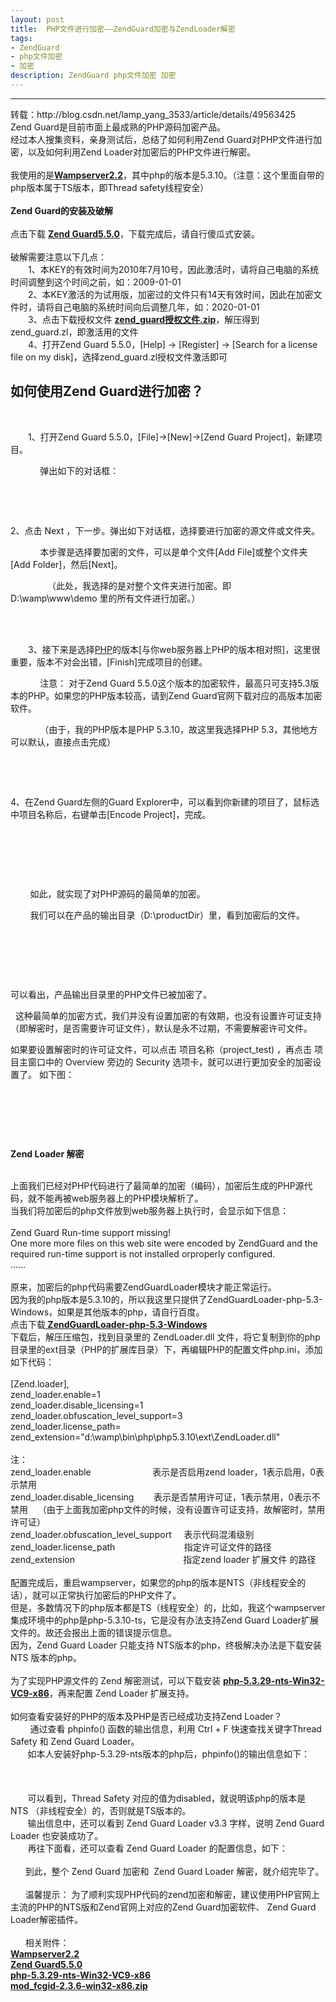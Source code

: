 ```yaml
---
layout: post
title:  PHP文件进行加密——ZendGuard加密与ZendLoader解密
tags:
- ZendGuard
- php文件加密
- 加密
description: ZendGuard php文件加密 加密
---
```


------
<div class="post">
		<div class="clear"></div>
		<div class="postBody">
			<div id="cnblogs_post_body" class="blogpost-body"><div>转载：http://blog.csdn.net/lamp_yang_3533/article/details/49563425</div>
<div>Zend Guard是目前市面上最成熟的PHP源码加密产品。</div>
<div>经过本人搜集资料，亲身测试后，总结了如何利用Zend Guard对PHP文件进行加密，以及如何利用Zend Loader对加密后的PHP文件进行解密。</div>
<div>&nbsp;</div>
<div>我使用的是<strong><a href="http://pan.baidu.com/s/1eQlqlbG" target="_blank">Wampserver2.2</a></strong>，其中php的版本是5.3.10。（注意：这个里面自带的php版本属于TS版本，即Thread safety线程安全）</div>
<div>&nbsp;</div>
<div><strong>Zend Guard的安装及破解</strong></div>
<div><strong>&nbsp;</strong></div>
<div>点击下载&nbsp;<strong><a href="http://pan.baidu.com/s/1o6rL3ku" target="_blank">Zend Guard5.5.0</a></strong>，下载完成后，请自行傻瓜式安装。</div>
<div><br>破解需要注意以下几点：<br>　　1、本KEY的有效时间为2010年7月10号，因此激活时，请将自己电脑的系统时间调整到这个时间之前，如：2009-01-01<br>　　2、本KEY激活的为试用版，加密过的文件只有14天有效时间，因此在加密文件时，请将自己电脑的系统时间向后调整几年，如：2020-01-01<br>　　3、点击下载授权文件&nbsp;<a href="http://pan.baidu.com/s/1hq4OXl6" target="_blank"><strong>zend_guard授权文件.zip</strong></a>，解压得到zend_guard.zl，即激活用的文件<br>　　4、打开Zend Guard 5.5.0，[Help] -&gt; [Register] -&gt; [Search for a license file on my disk]，选择zend_guard.zl授权文件激活即可</div>
<div>
<h2>如何使用Zend Guard进行加密？</h2>
<p>&nbsp;</p>

</div>
<p>　　1、打开Zend Guard 5.5.0，[File]-&gt;[New]-&gt;[Zend Guard Project]，新建项目。</p>
<p>&nbsp; &nbsp; &nbsp; &nbsp; &nbsp; &nbsp; 弹出如下的对话框：&nbsp; &nbsp;&nbsp;<img alt=""></p>
<p>&nbsp; &nbsp; &nbsp; &nbsp; &nbsp; &nbsp;&nbsp;<img src="{{ site.baseurl }}static/blog/20151101230835572.png" alt=""></p>
<p>&nbsp;</p>
<div>
<p>2、点击 Next ，下一步。弹出如下对话框，选择要进行加密的源文件或文件夹。</p>
<p>&nbsp; &nbsp; &nbsp; &nbsp; &nbsp; &nbsp; 本步骤是选择要加密的文件，可以是单个文件[Add File]或整个文件夹[Add Folder]，然后[Next]。</p>
<p>&nbsp; &nbsp; &nbsp; &nbsp; &nbsp; &nbsp; &nbsp; &nbsp;（此处，我选择的是对整个文件夹进行加密。即 D:\wamp\www\demo&nbsp;里的所有文件进行加密。）</p>
<p>&nbsp; &nbsp; &nbsp; &nbsp; &nbsp; &nbsp;&nbsp;<img src="{{ site.baseurl }}static/blog/20151101231038631.png" alt=""></p>

</div>
<div>
<p>&nbsp; &nbsp; &nbsp; &nbsp; &nbsp; &nbsp;&nbsp;<img alt=""><br>　　3、接下来是选择<a class="replace_word" title="PHP知识库" href="http://lib.csdn.net/base/php" target="_blank">PHP</a>的版本[与你web服务器上PHP的版本相对照]，这里很重要，版本不对会出错，[Finish]完成项目的创建。</p>
<p>&nbsp; &nbsp; &nbsp; &nbsp; &nbsp; &nbsp; 注意： 对于Zend Guard 5.5.0这个版本的加密软件，最高只可支持5.3版本的PHP。如果您的PHP版本较高，请到Zend Guard官网下载对应的高版本加密软件。</p>
<p>&nbsp; &nbsp; &nbsp; &nbsp; &nbsp; &nbsp; （由于，我的PHP版本是PHP 5.3.10，故这里我选择PHP 5.3，其他地方可以默认，直接点击完成）</p>
<p>&nbsp; &nbsp; &nbsp; &nbsp; &nbsp; &nbsp;&nbsp;<img alt=""><img src="{{ site.baseurl }}static/blog/20151101230529672.png" alt=""></p>
<p>&nbsp;</p>
<p>4、在Zend Guard左侧的Guard Explorer中，可以看到你新建的项目了，鼠标选中项目名称后，右键单击[Encode Project]，完成。</p>
<p>&nbsp;</p>
<p>&nbsp; &nbsp; &nbsp; &nbsp; &nbsp;<img src="{{ site.baseurl }}static/blog/20151101231154978.png" alt=""></p>
<p>&nbsp;</p>
<p>&nbsp; &nbsp; &nbsp; &nbsp; 如此，就实现了对PHP源码的最简单的加密。</p>
<p>&nbsp; &nbsp; &nbsp; &nbsp; 我们可以在产品的输出目录（D:\productDir）里，看到加密后的文件。</p>
<p>&nbsp; &nbsp; &nbsp; &nbsp; &nbsp; &nbsp;&nbsp;<img alt=""><img src="{{ site.baseurl }}static/blog/20151101231401303.png" alt=""></p>
<p>&nbsp; &nbsp; &nbsp; &nbsp; &nbsp; &nbsp;&nbsp;<img src="{{ site.baseurl }}static/blog/20151101231442331.png" alt=""></p>
<p>&nbsp; &nbsp; &nbsp; &nbsp; &nbsp; &nbsp; &nbsp;</p>
<p>可以看出，产品输出目录里的PHP文件已被加密了。</p>
<p>&nbsp;
这种最简单的加密方式，我们并没有设置加密的有效期，也没有设置许可证支持（即解密时，是否需要许可证文件），默认是永不过期，不需要解密许可文件。</p>
<p>如果要设置解密时的许可证文件，可以点击 项目名称（project_test) ，再点击 项目主窗口中的 Overview 旁边的 Security 选项卡，就可以进行更加安全的加密设置了。 如下图：</p>
<p>&nbsp;
&nbsp;&nbsp;<img src="{{ site.baseurl }}static/blog/20151101231828492.png" alt=""></p>
<p>&nbsp; &nbsp; &nbsp; &nbsp; &nbsp; &nbsp;&nbsp; &nbsp; &nbsp; &nbsp;</p>
<div>&nbsp;</div>

</div>
<p>
<strong>Zend&nbsp;Loader&nbsp;解密</strong></p>
<div>&nbsp;</div>
<div>上面我们已经对PHP代码进行了最简单的加密（编码），加密后生成的PHP源代码，就不能再被web服务器上的PHP模块解析了。</div>
<div>当我们将加密后的php文件放到web服务器上执行时，会显示如下信息：</div>
<div>&nbsp;</div>
<div>Zend Guard Run-time support missing!<br>One more more files on this web site were encoded by ZendGuard and the required run-time support is not installed orproperly configured.<br>......</div>
<div>&nbsp;</div>
<div>原来，加密后的php代码需要ZendGuardLoader模块才能正常运行。<br>因为我的php版本是5.3.10的，所以我这里只提供了ZendGuardLoader-php-5.3-Windows，如果是其他版本的php，请自行百度。<br>点击下载<strong><a href="http://pan.baidu.com/s/1jGMvLH0" target="_blank">&nbsp;</a></strong><strong><a href="http://pan.baidu.com/s/1jGMvLH0" target="_blank">ZendGuardLoader-php-5.3-Windows</a></strong><br>下载后，解压压缩包，找到目录里的 ZendLoader.dll 文件，将它复制到你的php目录里的ext目录（PHP的扩展库目录）下，再编辑PHP的配置文件php.ini，添加如下代码：</div>
<div>&nbsp;</div>
<div>
<div>[Zend.loader],</div>
<div>zend_loader.enable=1</div>
<div>zend_loader.disable_licensing=1</div>
<div>zend_loader.obfuscation_level_support=3</div>
<div>zend_loader.license_path=</div>
<div>zend_extension="d:\wamp\bin\php\php5.3.10\ext\ZendLoader.dll"</div>

</div>
<div>&nbsp;</div>
<div>注：</div>
<div>zend_loader.enable &nbsp; &nbsp; &nbsp; &nbsp; &nbsp; &nbsp; &nbsp; &nbsp; &nbsp; &nbsp; &nbsp; &nbsp; 表示是否启用zend loader，1表示启用，0表示禁用</div>
<div>zend_loader.disable_licensing &nbsp; &nbsp; &nbsp; &nbsp;表示是否禁用许可证，1表示禁用，0表示不禁用 &nbsp; &nbsp;（由于上面我加密php文件的时候，没有设置许可证支持，故解密时，禁用许可证）</div>
<div>zend_loader.obfuscation_level_support &nbsp; &nbsp; 表示代码混淆级别</div>
<div>zend_loader.license_path &nbsp; &nbsp; &nbsp; &nbsp; &nbsp; &nbsp; &nbsp; &nbsp; &nbsp; &nbsp; &nbsp; &nbsp; &nbsp; &nbsp;指定许可证文件的路径</div>
<div>zend_extension &nbsp; &nbsp; &nbsp; &nbsp; &nbsp; &nbsp; &nbsp; &nbsp; &nbsp; &nbsp; &nbsp; &nbsp; &nbsp; &nbsp; &nbsp; &nbsp; &nbsp; &nbsp; &nbsp; &nbsp; &nbsp; &nbsp;指定zend loader 扩展文件 的路径</div>
<div>&nbsp;</div>
<div>配置完成后，重启wampserver，如果您的php的版本是NTS（非线程安全的话），就可以正常执行加密后的PHP文件了。</div>
<div>但是，多数情况下的php版本都是TS（线程安全）的，比如，我这个wampserver集成环境中的php是php-5.3.10-ts，它是没有办法支持Zend Guard Loader扩展文件的。故还会报出上面的错误提示信息。</div>
<div>因为，Zend Guard Loader 只能支持 NTS版本的php，终极解决办法是下载安装 NTS 版本的php。</div>
<div>&nbsp;</div>
<div>为了实现PHP源文件的 Zend 解密测试，可以下载安装&nbsp;<strong><a href="http://pan.baidu.com/s/1c0foFHe" target="_blank">php-5.3.29-nts-Win32-VC9-x86</a></strong>，再来配置 Zend Loader 扩展支持。</div>
<div>&nbsp;</div>
<div>如何查看安装好的PHP的版本及PHP是否已经成功支持Zend Loader？</div>
<div>&nbsp; &nbsp; &nbsp; &nbsp;
通过查看&nbsp;phpinfo() 函数的输出信息，利用 Ctrl + F 快速查找关键字Thread Safety 和&nbsp;Zend&nbsp;Guard&nbsp;Loader。 &nbsp;&nbsp;</div>
<div>&nbsp; &nbsp; &nbsp;&nbsp;&nbsp;如本人安装好php-5.3.29-nts版本的php后，phpinfo()的输出信息如下：</div>
<div>&nbsp;</div>
<div>&nbsp; &nbsp; &nbsp; &nbsp; &nbsp; &nbsp;&nbsp;<img src="{{ site.baseurl }}static/blog/20151101232047295.png" alt=""></div>
<div>&nbsp;</div>
<div>&nbsp; &nbsp; &nbsp; &nbsp;可以看到，Thread Safety 对应的值为disabled，就说明该php的版本是 NTS （非线程安全）的，否则就是TS版本的。</div>
<div>&nbsp; &nbsp; &nbsp; &nbsp;输出信息中，还可以看到&nbsp;Zend&nbsp;Guard&nbsp;Loader&nbsp;v3.3 字样，说明 Zend Guard Loader 也安装成功了。</div>
<div>&nbsp; &nbsp; &nbsp; &nbsp;再往下面看，还可以查看&nbsp;Zend&nbsp;Guard&nbsp;Loader 的配置信息，如下：</div>
<div>&nbsp; &nbsp; &nbsp; &nbsp;<img src="{{ site.baseurl }}static/blog/20151101232133583.png" alt=""></div>
<div>&nbsp; &nbsp; &nbsp; 到此，整个&nbsp;Zend Guard 加密和&nbsp;&nbsp;Zend Guard Loader 解密，就介绍完毕了。</div>
<div>&nbsp;</div>
<div>&nbsp; &nbsp; &nbsp; 温馨提示： 为了顺利实现PHP代码的zend加密和解密，建议使用PHP官网上主流的PHP的NTS版和Zend官网上对应的Zend Guard加密软件、&nbsp;Zend Guard Loader解密插件。</div>
<div>&nbsp;</div>
<div>&nbsp; &nbsp; &nbsp; 相关附件：</div>
<div><strong><a href="http://pan.baidu.com/s/1eQlqlbG" target="_blank">Wampserver2.2</a></strong></div>
<div><a href="http://pan.baidu.com/s/1sjIdKPf" target="_blank"><strong>Zend
 Guard5.5.0</strong></a></div>
<div><strong><a href="http://pan.baidu.com/s/1sjpD5Vn" target="_blank">php-5.3.29-nts-Win32-VC9-x86</a></strong></div>
<div><strong><a href="http://pan.baidu.com/s/1c0G2zmg" target="_blank">mod_fcgid-2.3.6-win32-x86.zip</a></strong></div></div><div id="MySignature"></div>
<div class="clear"></div>
<div id="blog_post_info_block">

